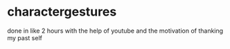 # charactergestures
done in like 2 hours with the help of youtube and the motivation of thanking my past self
